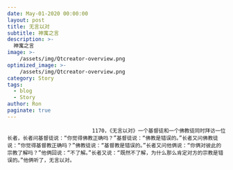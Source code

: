 ```yaml
---
date: May-01-2020 00:00:00
layout: post
title: 无言以对
subtitle: 神寓之言
description: >-
  神寓之言
image: >-
    /assets/img/Qtcreator-overview.png
optimized_image: >-
    /assets/img/Qtcreator-overview.png
category: Story
tags:
  - blog
  - Story
author: Ron
paginate: true
---
```


							　　1170，《无言以对》一个基督徒和一个佛教徒同时拜访一位长者，长者问基督徒说：“你觉得佛教正确吗？”基督徒说：“佛教是错误的。”长者又问佛教徒说：“你觉得基督教正确吗？”佛教徒说：“基督教是错误的。”长者又问他俩说：“你俩对彼此的宗教了解吗？”他俩回说：“不了解。”长者又说：“既然不了解，为什么那么肯定对方的宗教是错误的。”他俩听了，无言以对。
							
							
						